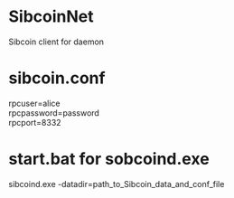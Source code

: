 # SibcoinNet
Sibcoin client for daemon

# sibcoin.conf
rpcuser=alice<br/>
rpcpassword=password<br/>
rpcport=8332

# start.bat for sobcoind.exe
sibcoind.exe -datadir=path_to_Sibcoin_data_and_conf_file
